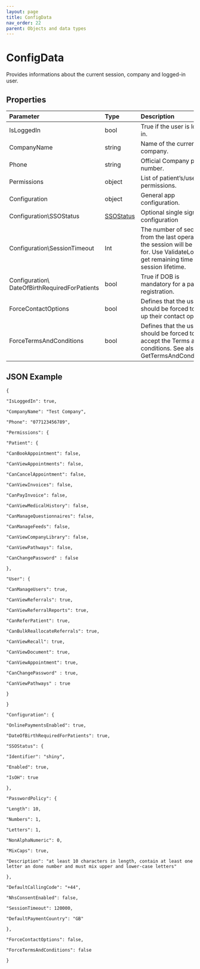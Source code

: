 ```yaml
---
layout: page
title: ConfigData
nav_order: 22
parent: Objects and data types
---
```


# ConfigData

Provides informations about the current session, company and logged-in user.

## Properties

| Parameter | Type   | Description                                                 |
|:----------|:-------|:------------------------------------------------------------|
| IsLoggedIn | bool | True if the user is logged in. |
| CompanyName | string | Name of the current company. |
| Phone | string | Official Company phone number. |
| Permissions | object | List of patient’s/user’s permissions. |
| Configuration | object | General app configuration. |
| Configuration\\SSOStatus | [SSOStatus](#_SSOStatus) | Optional single sign on configuration |
| Configuration\\SessionTimeout | Int | The number of seconds from the last operation the session will be active for. Use ValidateLogin to get remaining time of the session lifetime. |
| Configuration\\ DateOfBirthRequiredForPatients | bool | True if DOB is mandatory for a patient registration. |
| ForceContactOptions | bool | Defines that the user should be forced to set up their contact options. |
| ForceTermsAndConditions | bool | Defines that the user should be forced to accept the Terms and conditions. See also GetTermsAndConditions. |

## JSON Example

```
{

"IsLoggedIn": true,

"CompanyName": "Test Company",

"Phone": "077123456789",

"Permissions": {

"Patient": {

"CanBookAppointment": false,

"CanViewAppointments": false,

"CanCancelAppointment": false,

"CanViewInvoices": false,

"CanPayInvoice": false,

"CanViewMedicalHistory": false,

"CanManageQuestionnaires": false,

"CanManageFeeds": false,

"CanViewCompanyLibrary": false,

"CanViewPathways": false,

"CanChangePassword" : false

},

"User": {

"CanManageUsers": true,

"CanViewReferrals": true,

"CanViewReferralReports": true,

"CanReferPatient": true,

"CanBulkReallocateReferrals": true,

"CanViewRecall": true,

"CanViewDocument": true,

"CanViewAppointment": true,

"CanChangePassword" : true,

"CanViewPathways" : true

}

}

"Configuration": {

"OnlinePaymentsEnabled": true,

"DateOfBirthRequiredForPatients": true,

"SSOStatus": {

"Identifier": "shiny",

"Enabled": true,

"IsOH": true

},

"PasswordPolicy": {

"Length": 10,

"Numbers": 1,

"Letters": 1,

"NonAlphaNumeric": 0,

"MixCaps": true,

"Description": "at least 10 characters in length, contain at least one letter an done number and must mix upper and lower-case letters"

},

"DefaultCallingCode": "+44",

"NhsConsentEnabled": false,

"SessionTimeout": 120000,

"DefaultPaymentCountry": "GB"

},

"ForceContactOptions": false,

"ForceTermsAndConditions": false

}
```
